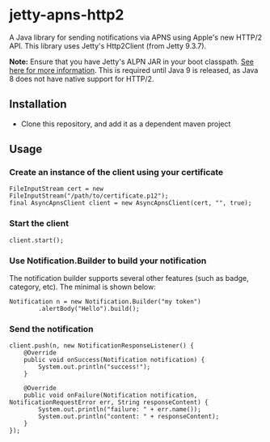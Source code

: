 # jetty-apns-http2
A Java library for sending notifications via APNS using Apple's new HTTP/2 API. This library uses Jetty's Http2Client (from Jetty 9.3.7).

**Note:** Ensure that you have Jetty's ALPN JAR in your boot classpath. [See here for more information](http://www.eclipse.org/jetty/documentation/current/alpn-chapter.html). This is required until Java 9 is released, as Java 8 does not have native support for HTTP/2.

## Installation
- Clone this repository, and add it as a dependent maven project

## Usage
### Create an instance of the client using your certificate
```
FileInputStream cert = new FileInputStream("/path/to/certificate.p12");
final AsyncApnsClient client = new AsyncApnsClient(cert, "", true);
```
### Start the client
```
client.start();
```
### Use Notification.Builder to build your notification
The notification builder supports several other features (such as badge, category, etc). The minimal is shown below:
```
Notification n = new Notification.Builder("my token")
        .alertBody("Hello").build();

```
### Send the notification
```
client.push(n, new NotificationResponseListener() {
    @Override
    public void onSuccess(Notification notification) {
        System.out.println("success!");
    }

    @Override
    public void onFailure(Notification notification, NotificationRequestError err, String responseContent) {
        System.out.println("failure: " + err.name());
        System.out.println("content: " + responseContent);
    }
});
```
